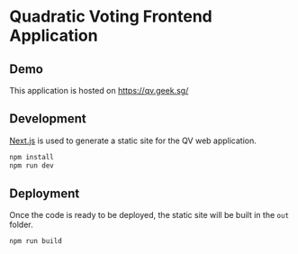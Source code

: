 # Quadratic Voting Frontend Application

## Demo

This application is hosted on https://qv.geek.sg/

## Development

[Next.js](https://nextjs.org/) is used to generate a static site for the QV web application.

```sh
npm install
npm run dev
```

## Deployment

Once the code is ready to be deployed, the static site will be built in the `out` folder.

```sh
npm run build
```
